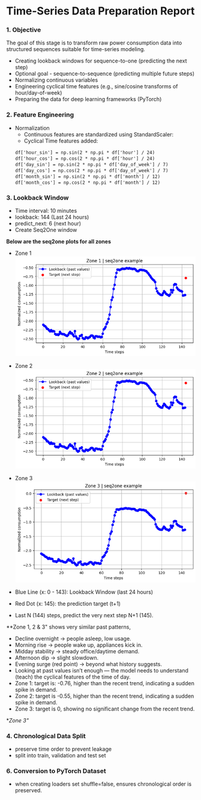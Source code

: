 # Time-Series Data Preparation Report

### **1. Objective**

The goal of this stage is to transform raw power consumption data into structured sequences suitable for time-series modeling.

- Creating lookback windows for sequence-to-one (predicting the next step)
- Optional goal - sequence-to-sequence (predicting multiple future steps)
- Normalizing continuous variables
- Engineering cyclical time features (e.g., sine/cosine transforms of hour/day-of-week)
- Preparing the data for deep learning frameworks (PyTorch)

### **2. Feature Engineering**

- Normalization
  - Continuous features are standardized using StandardScaler:
  - Cyclical Time features added:
  ```
  df['hour_sin'] = np.sin(2 * np.pi * df['hour'] / 24)
  df['hour_cos'] = np.cos(2 * np.pi * df['hour'] / 24)
  df['day_sin'] = np.sin(2 * np.pi * df['day_of_week'] / 7)
  df['day_cos'] = np.cos(2 * np.pi * df['day_of_week'] / 7)
  df['month_sin'] = np.sin(2 * np.pi * df['month'] / 12)
  df['month_cos'] = np.cos(2 * np.pi * df['month'] / 12)
  ```

### **3. Lookback Window**

- Time interval: 10 minutes
- lookback: 144 (Last 24 hours)
- predict_next: 6 (next hour)
- Create Seq2One window

**Below are the seq2one plots for all zones**

- Zone 1
  ![Zone 1 - seq2one](images/zone_1_seq2one_plot.png)

- Zone 2
  ![Zone 2 - seq2one](images/zone_2_seq2one_plot.png)

- Zone 3
  ![Zone 3 - seq2one](images/zone_3_seq2one_plot.png)

- Blue Line (x: 0 - 143): Lookback Window (last 24 hours)
- Red Dot (x: 145): the prediction target (t+1)
- Last N (144) steps, predict the very next step N+1 (145).

\*\*Zone 1, 2 & 3" shows very similar past patterns,

- Decline overnight → people asleep, low usage.
- Morning rise → people wake up, appliances kick in.
- Midday stability → steady office/daytime demand.
- Afternoon dip → slight slowdown.
- Evening surge (red point) → beyond what history suggests.
- Looking at past values isn’t enough — the model needs to understand (teach) the cyclical features of the time of day.
- Zone 1: target is: -0.76, higher than the recent trend, indicating a sudden spike in demand.
- Zone 2: target is -0.55, higher than the recent trend, indicating a sudden spike in demand.
- Zone 3: target is 0, showing no significant change from the recent trend.

\*_Zone 3"_

### **4. Chronological Data Split**

- preserve time order to prevent leakage
- split into train, validation and test set

### **6. Conversion to PyTorch Dataset**

- when creating loaders set shuffle=false, ensures chronological order is preserved.
